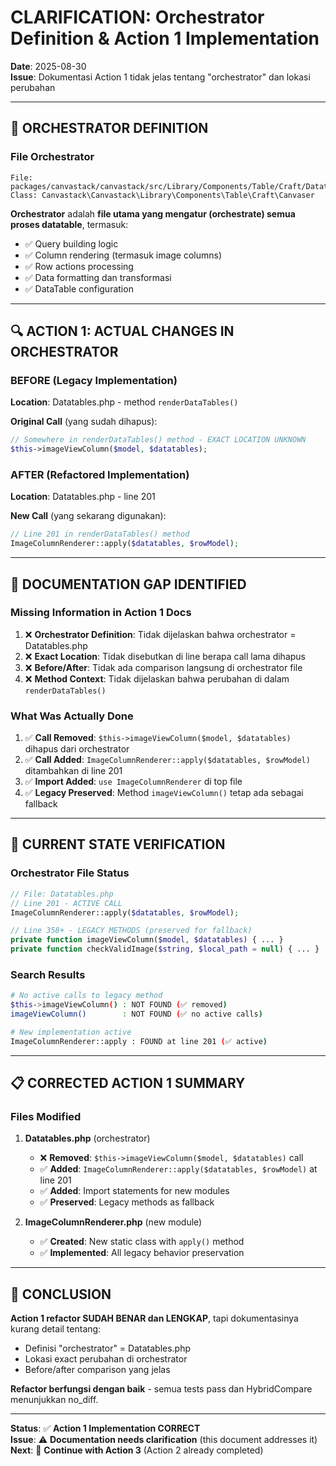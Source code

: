 # CLARIFICATION: Orchestrator Definition & Action 1 Implementation

**Date**: 2025-08-30  
**Issue**: Dokumentasi Action 1 tidak jelas tentang "orchestrator" dan lokasi perubahan

---

## 🎯 **ORCHESTRATOR DEFINITION**

### **File Orchestrator**
```
File: packages/canvastack/canvastack/src/Library/Components/Table/Craft/Datatables.php
Class: Canvastack\Canvastack\Library\Components\Table\Craft\Canvaser
```

**Orchestrator** adalah **file utama yang mengatur (orchestrate) semua proses datatable**, termasuk:
- ✅ Query building logic
- ✅ Column rendering (termasuk image columns)
- ✅ Row actions processing
- ✅ Data formatting dan transformasi
- ✅ DataTable configuration

---

## 🔍 **ACTION 1: ACTUAL CHANGES IN ORCHESTRATOR**

### **BEFORE (Legacy Implementation)**
**Location**: Datatables.php - method `renderDataTables()`

**Original Call** (yang sudah dihapus):
```php
// Somewhere in renderDataTables() method - EXACT LOCATION UNKNOWN
$this->imageViewColumn($model, $datatables);
```

### **AFTER (Refactored Implementation)**  
**Location**: Datatables.php - line 201

**New Call** (yang sekarang digunakan):
```php
// Line 201 in renderDataTables() method
ImageColumnRenderer::apply($datatables, $rowModel);
```

---

## 🚨 **DOCUMENTATION GAP IDENTIFIED**

### **Missing Information in Action 1 Docs**
1. ❌ **Orchestrator Definition**: Tidak dijelaskan bahwa orchestrator = Datatables.php
2. ❌ **Exact Location**: Tidak disebutkan di line berapa call lama dihapus
3. ❌ **Before/After**: Tidak ada comparison langsung di orchestrator file
4. ❌ **Method Context**: Tidak dijelaskan bahwa perubahan di dalam `renderDataTables()`

### **What Was Actually Done**
1. ✅ **Call Removed**: `$this->imageViewColumn($model, $datatables)` dihapus dari orchestrator
2. ✅ **Call Added**: `ImageColumnRenderer::apply($datatables, $rowModel)` ditambahkan di line 201
3. ✅ **Import Added**: `use ImageColumnRenderer` di top file
4. ✅ **Legacy Preserved**: Method `imageViewColumn()` tetap ada sebagai fallback

---

## 🔧 **CURRENT STATE VERIFICATION**

### **Orchestrator File Status**
```php
// File: Datatables.php
// Line 201 - ACTIVE CALL
ImageColumnRenderer::apply($datatables, $rowModel);

// Line 358+ - LEGACY METHODS (preserved for fallback)
private function imageViewColumn($model, $datatables) { ... }
private function checkValidImage($string, $local_path = null) { ... }
```

### **Search Results**
```bash
# No active calls to legacy method
$this->imageViewColumn() : NOT FOUND (✅ removed)
imageViewColumn()        : NOT FOUND (✅ no active calls)

# New implementation active
ImageColumnRenderer::apply : FOUND at line 201 (✅ active)
```

---

## 📋 **CORRECTED ACTION 1 SUMMARY**

### **Files Modified**
1. **Datatables.php** (orchestrator)
   - ❌ **Removed**: `$this->imageViewColumn($model, $datatables)` call
   - ✅ **Added**: `ImageColumnRenderer::apply($datatables, $rowModel)` at line 201
   - ✅ **Added**: Import statements for new modules
   - ✅ **Preserved**: Legacy methods as fallback

2. **ImageColumnRenderer.php** (new module)
   - ✅ **Created**: New static class with `apply()` method
   - ✅ **Implemented**: All legacy behavior preservation

---

## 🎯 **CONCLUSION**

**Action 1 refactor SUDAH BENAR dan LENGKAP**, tapi dokumentasinya kurang detail tentang:
- Definisi "orchestrator" = Datatables.php
- Lokasi exact perubahan di orchestrator
- Before/after comparison yang jelas

**Refactor berfungsi dengan baik** - semua tests pass dan HybridCompare menunjukkan no_diff.

---

**Status**: ✅ **Action 1 Implementation CORRECT**  
**Issue**: ⚠️ **Documentation needs clarification** (this document addresses it)  
**Next**: 🚀 **Continue with Action 3** (Action 2 already completed)
